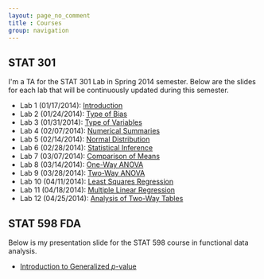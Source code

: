 ```yaml
---
layout: page_no_comment
title : Courses
group: navigation
---
```


## STAT 301
I'm a TA for the STAT 301 Lab in Spring 2014 semester. Below are the slides for each lab that will be continuously updated during this semester.

- Lab 1 (01/17/2014): [Introduction](http://statr.me/courses/stat301/lab1/)
- Lab 2 (01/24/2014): [Type of Bias](http://statr.me/courses/stat301/lab2/)
- Lab 3 (01/31/2014): [Type of Variables](http://statr.me/courses/stat301/lab3/)
- Lab 4 (02/07/2014): [Numerical Summaries](http://statr.me/courses/stat301/lab4/)
- Lab 5 (02/14/2014): [Normal Distribution](http://statr.me/courses/stat301/lab5/)
- Lab 6 (02/28/2014): [Statistical Inference](http://statr.me/courses/stat301/lab6/)
- Lab 7 (03/07/2014): [Comparison of Means](http://statr.me/courses/stat301/lab7/)
- Lab 8 (03/14/2014): [One-Way ANOVA](http://statr.me/courses/stat301/lab8/)
- Lab 9 (03/28/2014): [Two-Way ANOVA](http://statr.me/courses/stat301/lab9/)
- Lab 10 (04/11/2014): [Least Squares Regression](http://statr.me/courses/stat301/lab10/)
- Lab 11 (04/18/2014): [Multiple Linear Regression](http://statr.me/courses/stat301/lab11/)
- Lab 12 (04/25/2014): [Analysis of Two-Way Tables](http://statr.me/courses/stat301/lab12/)

## STAT 598 FDA
Below is my presentation slide for the STAT 598 course in functional data analysis.

- [Introduction to Generalized $p$-value](http://statr.me/courses/stat598fda/gpvalue.pdf)

